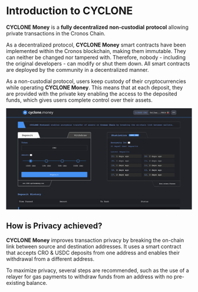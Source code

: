 # Introduction to CYCLONE

**CYCLONE Money** is a **fully decentralized** **non-custodial** **protocol** allowing private transactions in the Cronos Chain.

As a decentralized protocol, **CYCLONE Money** smart contracts have been implemented within the Cronos blockchain, making them immutable. They can neither be changed nor tampered with. Therefore, nobody - including the original developers - can modify or shut them down. All smart contracts are deployed by the community in a decentralized manner.

As a non-custodial protocol, users keep custody of their cryptocurrencies while operating **CYCLONE Money**. This means that at each deposit, they are provided with the private key enabling the access to the deposited funds, which gives users complete control over their assets.

![CYCLONE Money UI](../.gitbook/assets/cyclone.png)

## How is Privacy achieved?

**CYCLONE Money** improves transaction privacy by breaking the on-chain link between source and destination addresses. It uses a smart contract that accepts CRO & USDC deposits from one address and enables their withdrawal from a different address.

To maximize privacy, several steps are recommended, such as the use of a relayer for gas payments to withdraw funds from an address with no pre-existing balance.
